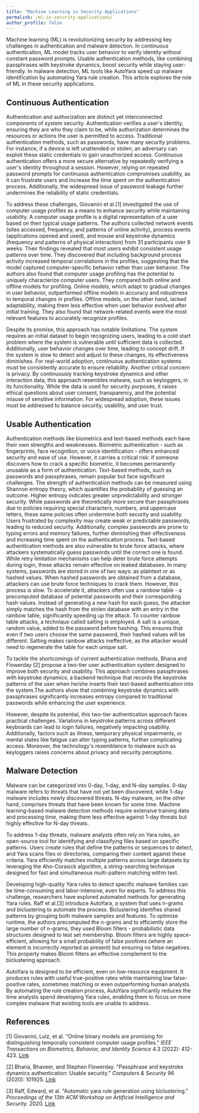 ```yaml
---
title: "Machine Learning in Security Applications"
permalink: /ml-in-security-applications/
author_profile: false
---
```


Machine learning (ML) is revolutionizing security by addressing key challenges in authentication and malware detection. In continuous authentication, ML model tracks user behavior to verify identity without constant password prompts. Usable authentication methods, like combining passphrases with keystroke dynamics, boost security while staying user-friendly. In malware detection, ML tools like AutoYara speed up malware identification by automating Yara rule creation. This article explores the role of ML in these security applications.

## Continuous Authentication

Authentication and authorization are distinct yet interconnected components of system security. Authentication verifies a user's identity, ensuring they are who they claim to be, while authorization determines the resources or actions the user is permitted to access. Traditional authentication methods, such as passwords, have many security problems. For instance, if a device is left unattended or stolen, an adversary can exploit these static credentials to gain unauthorized access. Continuous authentication offers a more secure alternative by repeatedly verifying a user's identity throughout a session. However, relying on repeated password prompts for continuous authentication compromises usability, as it can frustrate users and increase the time spent on the authentication process. Additionally, the widespread issue of password leakage further undermines the reliability of static credentials.

To address these challenges, Giovanini et al.[1] investigated the use of computer usage profiles as a means to enhance security while maintaining usability. A computer usage profile is a digital representation of a user based on their typical usage patterns. The authors collected network events (sites accessed, frequency, and patterns of online activity), process events (applications opened and used), and mouse and keystroke dynamics (frequency and patterns of physical interaction) from 31 participants over 8 weeks. Their findings revealed that most users exhibit consistent usage patterns over time. They discovered that including background process activity increased temporal correlations in the profiles, suggesting that the model captured computer-specific behavior rather than user behavior. The authors also found that computer usage profiling has the potential to uniquely characterize computer users. They compared both online and offline models for profiling. Online models, which adapt to gradual changes in user behavior, outperformed offline models in accuracy and robustness to temporal changes in profiles. Offline models, on the other hand, lacked adaptability, making them less effective when user behavior evolved after initial training. They also found that network-related events were the most relevant features to accurately recognize profiles.

Despite its promise, this approach has notable limitations. The system requires an initial dataset to begin recognizing users, leading to a cold start problem where the system is vulnerable until sufficient data is collected. Additionally, user behavior changes over time, leading to concept drift. If the system is slow to detect and adjust to these changes, its effectiveness diminishes. For real-world adoption, continuous authentication systems must be consistently accurate to ensure reliability. Another critical concern is privacy. By continuously tracking keystroke dynamics and other interaction data, this approach resembles malware, such as keyloggers, in its functionality. While the data is used for security purposes, it raises ethical questions about user consent, transparency, and the potential misuse of sensitive information. For widespread adoption, these issues must be addressed to balance security, usability, and user trust.

## Usable Authentication

Authentication methods like biometrics and text-based methods each have their own strengths and weaknesses. Biometric authentication - such as fingerprints, face recognition, or voice identification - offers enhanced security and ease of use. However, it carries a critical risk: if someone discovers how to crack a specific biometric, it becomes permanently unusable as a form of authentication. Text-based methods, such as passwords and passphrases, remain popular but face significant challenges. The strength of authentication methods can be measured using Shannon entropy theory, which quantifies the probability of guessing an outcome. Higher entropy indicates greater unpredictability and stronger security. While passwords are theoretically more secure than passphrases due to policies requiring special characters, numbers, and uppercase letters, these same policies often undermine both security and usability. Users frustrated by complexity may create weak or predictable passwords, leading to reduced security. Additionally, complex passwords are prone to typing errors and memory failures, further diminishing their effectiveness and increasing time spent on the authentication process. Text-based authentication methods are also vulnerable to brute force attacks, where attackers systematically guess passwords until the correct one is found. While retry limitation mechanisms can help deter brute force attempts during login, these attacks remain effective on leaked databases. In many systems, passwords are stored in one of two ways: as plaintext or as hashed values. When hashed passwords are obtained from a database, attackers can use brute force techniques to crack them. However, this process is slow. To accelerate it, attackers often use a rainbow table - a precomputed database of potential passwords and their corresponding hash values. Instead of generating a new hash for each guess, the attacker simply matches the hash from the stolen database with an entry in the rainbow table, significantly speeding up the attack. To counter rainbow table attacks, a technique called salting is employed. A salt is a unique, random value, added to the password before hashing. This ensures that even if two users choose the same password, their hashed values will be different. Salting makes rainbow attacks ineffective, as the attacker would need to regenerate the table for each unique salt.

To tackle the shortcomings of current authentication methods, Bhana and Flowerday [2] propose a two-tier user authentication system designed to improve both security and usability. This approach combines passphrases with keystroke dynamics, a backend technique that records the keystroke patterns of the user when he/she inserts their text-based authentication into the system.The authors show that combining keystroke dynamics with passphrases significantly increases entropy compared to traditional passwords while enhancing the user experience. 

However, despite its potential, this two-tier authentication approach faces practical challenges. Variations in keystroke patterns across different keyboards can lead to login failures, negatively impacting usability. Additionally, factors such as illness, temporary physical impairments, or mental states like fatigue can alter typing patterns, further complicating access. Moreover, the technology's resemblance to malware such as keyloggers raises concerns about privacy and security perceptions.


## Malware Detection

Malware can be categorized into 0-day, 1-day, and N-day samples. 0-day malware refers to threats that have not yet been discovered, while 1-day malware includes newly discovered threats. N-day malware, on the other hand, comprises threats that have been known for some time. Machine learning-based malware detection methods require extensive training data and processing time, making them less effective against 1-day threats but highly effective for N-day threats.

To address 1-day threats, malware analysts often rely on Yara rules, an open-source tool for identifying and classifying files based on specific patterns. Users create rules that define the patterns or sequences to detect, and Yara scans files or directories, comparing their content against these criteria. Yara efficiently matches multiple patterns across large datasets by leveraging the Aho-Corasick algorithm, a string-searching technique designed for fast and simultaneous multi-pattern matching within text.

Developing high-quality Yara rules to detect specific malware families can be time-consuming and labor-intensive, even for experts. To address this challenge, researchers have explored automated methods for generating Yara rules. Raff et al.[3] introduce AutoYara, a system that uses n-grams and biclustering to automate the process. Biclustering identifies shared patterns by grouping both malware samples and features. To optimize runtime, the authors precomputed the n-grams and to efficiently store the large number of n-grams, they used Bloom filters - probabilistic data structures designed to test set membership. Bloom filters are highly space-efficient, allowing for a small probability of false positives (where an element is incorrectly reported as present) but ensuring no false negatives. This property makes Bloom filters an effective complement to the biclustering approach.

AutoYara is designed to be efficient, even on low-resource equipment. It produces rules  with useful true-positive rates while maintaining low false-positive  rates, sometimes matching or even outperforming human analysts. By automating the rule creation process, AutoYara significantly reduces the time analysts spend developing Yara rules, enabling them to focus on more complex malware that existing tools are unable to address.


## References

[1] Giovanini, Luiz, et al. "Online binary models are promising for distinguishing temporally consistent computer usage profiles." _IEEE Transactions on Biometrics, Behavior, and Identity Science_ 4.3 (2022): 412-423. [Link](https://ieeexplore.ieee.org/abstract/document/9786768)

[2] Bhana, Bhaveer, and Stephen Flowerday. "Passphrase and keystroke dynamics authentication: Usable security." _Computers & Security_ 96 (2020): 101925. [Link](https://www.sciencedirect.com/science/article/abs/pii/S0167404820302017)

[3] Raff, Edward, et al. "Automatic yara rule generation using biclustering." _Proceedings of the 13th ACM Workshop on Artificial Intelligence and Security._ 2020. [Link](https://dl.acm.org/doi/abs/10.1145/3411508.3421372)
